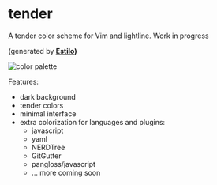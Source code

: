 tender
======

A tender color scheme for Vim and lightline. Work in progress

(generated by **[Estilo](https://github.com/jacoborus/estilo))**

![color palette](https://cloud.githubusercontent.com/assets/829859/15333419/dd9bae42-1c69-11e6-840f-9ac7470b43d0.png)

Features:

- dark background
- tender colors
- minimal interface
- extra colorization for languages and plugins:
  - javascript
  - yaml
  - NERDTree
  - GitGutter
  - pangloss/javascript
  - ... more coming soon
